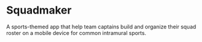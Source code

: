 # Squadmaker
A sports-themed app that help team captains build and organize their squad roster on a mobile device for common intramural sports.
